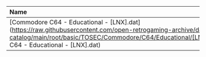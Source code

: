 |Name|Size|
|:---|---:|
|[Commodore C64 - Educational - [LNX].dat](https://raw.githubusercontent.com/open-retrogaming-archive/dat-catalog/main/root/basic/TOSEC/Commodore/C64/Educational/[LNX]/Commodore C64 - Educational - [LNX].dat)|144034|
